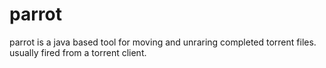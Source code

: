 parrot
======

parrot is a java based tool for moving and unraring completed torrent files. usually fired from a torrent client.

